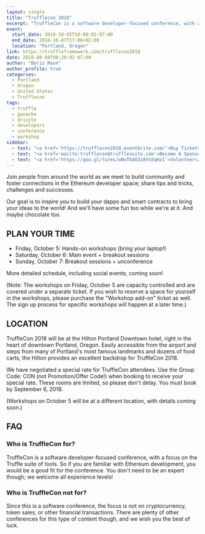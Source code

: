 ```yaml
---
layout: single
title: "Trufflecon 2018"
excerpt: "TruffleCon is a software developer-focused conference, with a focus on the Truffle suite of tools. Join people from around the world as we meet to build community and foster connections in the Ethereum developer space; share tips and tricks, challenges and successes. Our goal is to inspire you to build your dapps and smart contracts to bring your ideas to the world! And we'll have some fun too while we're at it. And maybe chocolate too."
event:
  start_date: 2018-10-05T10:00:02-07:00
  end_date: 2018-10-07T17:00+02:00
  location: "Portland, Oregon"
link: https://truffleframework.com/trufflecon2018
date: 2018-08-08T08:20:02-07:00
author: "Boris Mann"
author_profile: true
categories:
  - Portland
  - Oregon
  - United States
  - Trufflecon
tags:
  - truffle
  - ganache
  - drizzle
  - developers
  - conference
  - workshop
sidebar:
  - text: "<a href='https://trufflecon2018.eventbrite.com/'>Buy Tickets on Eventbrite</a>"
  - text: "<a href='mailto:trufflecon@trufflesuite.com'>Become A Sponsor (Email)</a>"
  - text: "<a href='https://goo.gl/forms/wNvTbdOZz8Yn5qHz1'>Volunteer</a>"
---
```

Join people from around the world as we meet to build community and foster connections in the Ethereum developer space; share tips and tricks, challenges and successes.

Our goal is to inspire you to build your dapps and smart contracts to bring your ideas to the world! And we'll have some fun too while we're at it. And maybe chocolate too.

## PLAN YOUR TIME

- Friday, October 5: Hands-on workshops (bring your laptop!)
- Saturday, October 6: Main event + breakout sessions
- Sunday, October 7: Breakout sessions + unconference

More detailed schedule, including social events, coming soon!

(Note: The workshops on Friday, October 5 are capacity controlled and are covered under a separate ticket. If you wish to reserve a space for yourself in the workshops, please purchase the "Workshop add-on" ticket as well. The sign up process for specific workshops will happen at a later time.)

## LOCATION
TruffleCon 2018 will be at the Hilton Portland Downtown hotel, right in the heart of downtown Portland, Oregon. Easily accessible from the airport and steps from many of Portland's most famous landmarks and dozens of food carts, the Hilton provides an excellent backdrop for TruffleCon 2018.

We have negotiated a special rate for TruffleCon attendees. Use the Group Code: CON (not Promotion/Offer Code!) when booking to receive your special rate. These rooms are limited, so please don't delay. You must book by September 6, 2018.

(Workshops on October 5 will be at a different location, with details coming soon.)

## FAQ

### Who is TruffleCon for?

TruffleCon is a software developer-focused conference, with a focus on the Truffle suite of tools. So if you are familiar with Ethereum development, you would be a good fit for the conference. You don't need to be an expert though; we welcome all experience levels!

### Who is TruffleCon not for?

Since this is a software conference, the focus is not on cryptocurrency, token sales, or other financial transactions. There are plenty of other conferences for this type of content though, and we wish you the best of luck.